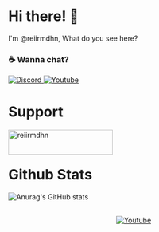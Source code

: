 # Hi there! :milky_way:

I'm @reiirmdhn, What do you see here?

  
### :coffee: Wanna chat?

<p>
    <a href="https://discordapp.com/users/359328319759450113/">
        <img alt="Discord" src="https://img.shields.io/static/v1?style=flat&logo=discord&logoColor=white&color=%237289DA&label=&message=REII%233324"/>
    </a>
    <a href="https://www.youtube.com/channel/UCcSTIkB-4MhU2UccuW8JCmg/">
        <img alt="Youtube" src="https://img.shields.io/static/v1?style=flat&logo=youtube&logoColor=white&color=%23FF0000&label=&message=Reiirmdhn"/>
    </a>
</p>

# Support
<p><a href="https://sociabuzz.com/aestic/donate"> <img align="left" src="https://sociabuzz.com/assets/img/logo.png" height="50" width="210" alt="reiirmdhn" /></a></p><br><br>

# Github Stats

![Anurag's GitHub stats](https://github-readme-stats.vercel.app/api?username=reiirmdhn&show_icons=true&theme=github_dark)


## 

<p align="center">
    <a href="https://www.youtube.com/channel/UCcSTIkB-4MhU2UccuW8JCmg/">
        <img alt="Youtube" src="https://img.shields.io/static/v1?style=flat&logo=youtube&logoColor=white&color=%23FF0000&label=&message=Reiirmdhn"/>
    </a>
</p>
